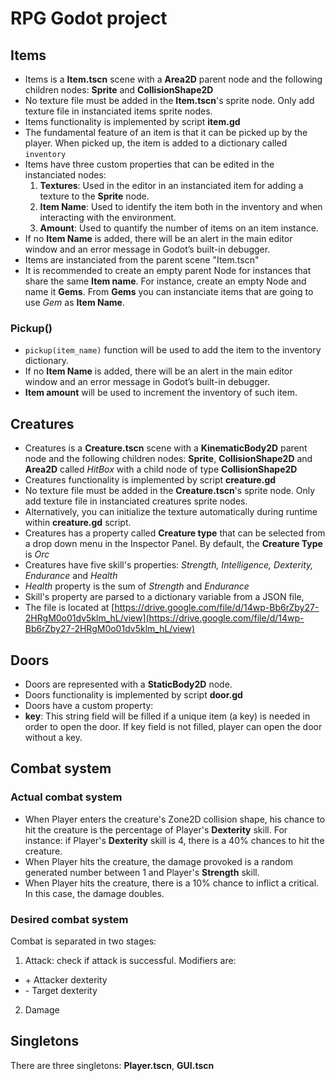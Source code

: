 # RPG Godot project 

## Items

- Items is a **Item.tscn** scene with a **Area2D** parent node and the following children nodes: **Sprite** and **CollisionShape2D**
- No texture file must be added in the **Item.tscn**'s sprite node. Only add texture file in instanciated items sprite nodes. 
- Items functionality is implemented by script **item.gd** 
- The fundamental feature of an item is that it can be picked up by the player. When picked up, the item is added to a dictionary called `inventory`
- Items have three custom properties that can be edited in the instanciated nodes:
  1. **Textures**: Used in the editor in an instanciated item for adding a texture to the **Sprite** node.
  2. **Item Name**: Used to identify the item both in the inventory and when interacting with the environment.
  3. **Amount**: Used to quantify the number of items on an item instance.
- If no **Item Name** is added, there will be an alert in the main editor window and an error message in Godot’s built-in debugger.
- Items are instanciated from the parent scene "Item.tscn"
- It is recommended to create an empty parent Node for instances that share the same **Item name**. For instance, create an empty Node and name it **Gems**. From **Gems** you can instanciate items that are going to use *Gem* as **Item Name**.

### Pickup()
- `pickup(item_name)` function will be used to add the item to the inventory dictionary.
- If no **Item Name** is added, there will be an alert in the main editor window and an error message in Godot’s built-in debugger.
- **Item amount** will be used to increment the inventory of such item.

## Creatures

- Creatures is a **Creature.tscn** scene with a **KinematicBody2D** parent node and the following children nodes: **Sprite**, **CollisionShape2D** and **Area2D** called *HitBox* with a child node of type **CollisionShape2D**
- Creatures functionality is implemented by script **creature.gd**
- No texture file must be added in the **Creature.tscn**'s sprite node. Only add texture file in instanciated creatures sprite nodes. 
- Alternatively, you can initialize the texture automatically during runtime within **creature.gd** script.
- Creatures has a property called **Creature type** that can be selected from a drop down menu in the Inspector Panel. By default, the **Creature Type** is *Orc*
- Creatures have five skill's properties: *Strength, Intelligence, Dexterity, Endurance* and *Health*
- *Health* property is the sum of *Strength* and *Endurance*
- Skill's property are parsed to a dictionary variable from a JSON file,
- The file is located at [https://drive.google.com/file/d/14wp-Bb6rZby27-2HRgM0o01dv5klm_hL/view](https://drive.google.com/file/d/14wp-Bb6rZby27-2HRgM0o01dv5klm_hL/view)

## Doors

- Doors are represented with a **StaticBody2D** node.
- Doors functionality is implemented by script **door.gd**
- Doors have a custom property:
- **key**: This string field will be filled if a unique item (a key) is needed in order to open the door. If key field is not filled, player can open the door without a key.


## Combat system

### Actual combat system
- When Player enters the creature's Zone2D collision shape, his chance to hit the creature is the percentage of Player's **Dexterity** skill. For instance: if Player's **Dexterity** skill is 4, there is a 40% chances to hit the creature.
- When Player hits the creature, the damage provoked is a random generated number between 1 and Player's **Strength** skill.
- When Player hits the creature, there is a 10% chance to inflict a critical. In this case, the damage doubles.

### Desired combat system
Combat is separated in two stages:
1. Attack: check if attack is successful. Modifiers are:
  - \+ Attacker dexterity
  - \- Target dexterity


2. Damage

## Singletons

There are three singletons: **Player.tscn**, **GUI.tscn**
